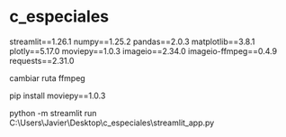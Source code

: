 # c_especiales





streamlit==1.26.1
numpy==1.25.2
pandas==2.0.3
matplotlib==3.8.1
plotly==5.17.0
moviepy==1.0.3
imageio==2.34.0
imageio-ffmpeg==0.4.9
requests==2.31.0

cambiar ruta ffmpeg 

pip install moviepy==1.0.3


 python -m streamlit run C:\Users\Javier\Desktop\c_especiales\streamlit_app.py
